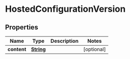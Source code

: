 

# HostedConfigurationVersion


## Properties

| Name | Type | Description | Notes |
|------------ | ------------- | ------------- | -------------|
|**content** | [**String**](String.md) |  |  [optional] |



